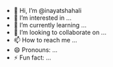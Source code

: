 - 👋 Hi, I’m @inayatshahali
- 👀 I’m interested in ...
- 🌱 I’m currently learning ...
- 💞️ I’m looking to collaborate on ...
- 📫 How to reach me ...
- 😄 Pronouns: ...
- ⚡ Fun fact: ...

<!---
inayatshahali/inayatshahali is a ✨ special ✨ repository because its `README.md` (this file) appears on your GitHub profile.
You can click the Preview link to take a look at your changes.
--->
